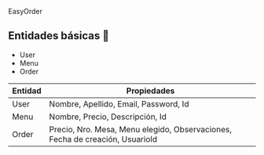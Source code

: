 EasyOrder

## Entidades básicas 📄

- User
- Menu
- Order


| Entidad | Propiedades |
| ----- | ----- |
| User | Nombre, Apellido, Email, Password, Id |
| Menu | Nombre, Precio, Descripción, Id |
| Order | Precio, Nro. Mesa, Menu elegido, Observaciones, Fecha de creación, UsuarioId |

